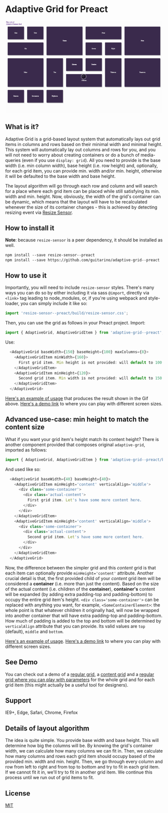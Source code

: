 # Adaptive Grid for Preact

![Animated image that shows functionality of the adaptive grid. It shows how depending on the size of the grid's container as well as the sizes of individual grid items, the items will be layed out to have less gaps in the overall grid.](https://raw.githubusercontent.com/guitarino/adaptive-grid--preact/master/assets/video.gif)

## What is it?

Adaptive Grid is a grid-based layout system that automatically lays out grid items in columns and rows based on their minimal width and minimal height. This system will automatically lay out columns and rows for you, and you will not need to worry about creating containers or do a bunch of media-queries (even if you use `display: grid`). All you need to provide is the base width (i.e. min column width), base height (i.e. row height) and, optionally, for each grid item, you can provide min. width and/or min. height, otherwise it will be defaulted to the base width and base height.

The layout algorithm will go through each row and column and will search for a place where each grid item can be placed while still satisfying its min. width and min. height. Now, obviously, the width of the grid's container can be dynamic, which means that the layout will have to be recalculated whenever the size of its container changes - this is achieved by detecting resizing event via [Resize Sensor](https://github.com/guitarino/resize-sensor--preact).

## How to install it

**Note**: because `resize-sensor` is a peer dependency, it should be installed as well.

```
npm install --save resize-sensor--preact
npm install --save https://github.com/guitarino/adaptive-grid--preact
```

## How to use it

Importantly, you will need to include `resize-sensor` styles. There's many ways you can do so by either including it via sass `@import`, directly via `<link>` tag leading to node_modules, or, if you're using webpack and style-loader, you can simply include it like so:

```javascript
import 'resize-sensor--preact/build/resize-sensor.css';
```

Then, you can use the grid as follows in your Preact project. Import:

```javascript
import { AdaptiveGrid, AdaptiveGridItem } from 'adaptive-grid--preact';
```

Use:

```javascript
  <AdaptiveGrid baseWidth={150} baseHeight={100} maxColumns={8}>
    <AdaptiveGridItem minWidth={160}>
      First grid item. Min height is not provided: will default to 100.
    </AdaptiveGridItem>
    <AdaptiveGridItem minHeight={120}>
      Second grid item. Min width is not provided: will default to 150.
    </AdaptiveGridItem>
  </AdaptiveGrid>
```

[Here's an example of usage](https://github.com/guitarino/adaptive-grid--preact/blob/master/demo/src/App.jsx) that produces the result shown in the Gif above. [Here's a demo link](https://guitarino.github.io/adaptive-grid--preact/) to where you can play with different screen sizes.

## Advanced use-case: min height to match the content size

What if you want your grid item's height match its content height? There is another component provided that composes original `adaptive-grid`, imported as follows:

```javascript
import { AdaptiveGrid, AdaptiveGridItem } from 'adaptive-grid--preact/build/adaptive-content-grid';
```

And used like so:

```javascript
  <AdaptiveGrid baseWidth={40} baseHeight={40}>
    <AdaptiveGridItem minHeight='content' verticalAlign='middle'>
      <div class='some-container'>
        <div class='actual-content'>
          First grid item. Let's have some more content here.
        </div>
      </div>
    </AdaptiveGridItem>
    <AdaptiveGridItem minHeight='content' verticalAlign='middle'>
      <div class='some-container'>
        <div class='actual-content'>
          Second grid item. Let's have some more content here.
        </div>
      </div>
    </AdaptiveGridItem>
  </AdaptiveGrid>
```

Now, the difference between the simpler grid and this *content* grid is that each item can optionally provide `minHeight='content'` attribute. Another crucial detail is that, the first provided child of your *content* grid item will be considered a **container** (i.e. more than just the content). Based on the size of the actual content (i.e. children of the **container**), **container's** content will be expanded (by adding extra padding-top and padding-bottom) to occupy the entire grid item's height. `<div class='some-container'>` can be replaced with anything you want, for example, `<SomeContainerElement>`: the whole point is that whatever children it originally had, will now be wrapped into another container that will have extra padding-top and padding-bottom. How much of padding is added to the top and bottom will be determined by `verticalAlign` attribute that you can provide. Its valid values are `top` (default), `middle` and `bottom`.

[Here's an example of usage](https://github.com/guitarino/adaptive-grid--preact/blob/master/demo/src/App.Content.jsx). [Here's a demo link](https://guitarino.github.io/adaptive-grid--preact/content.html) to where you can play with different screen sizes.

## See Demo

You can check out a demo of a [regular grid](https://guitarino.github.io/adaptive-grid--preact/), a [content grid](https://guitarino.github.io/adaptive-grid--preact/content.html) and a [regular grid where you can play with parameters](https://guitarino.github.io/adaptive-grid--preact/builder.html) for the whole grid and for each grid item (this might actually be a useful tool for designers).

## Support

IE9+, Edge, Safari, Chrome, Firefox

## Details of layout algorithm

The idea is quite simple. You provide base width and base height. This will determine how big the columns will be. By knowing the grid's container width, we can calculate how many columns we can fit in. Then, we calculate how many columns and rows each grid item should occupy based of the provided min. width and min. height. Then, we go through every column and row from left to right and from top to bottom and try to fit in each grid item. If we cannot fit it in, we'll try to fit in another grid item. We continue this process until we run out of grid items to fit.

## License

[MIT](https://github.com/guitarino/adaptive-grid--preact/blob/master/LICENSE)